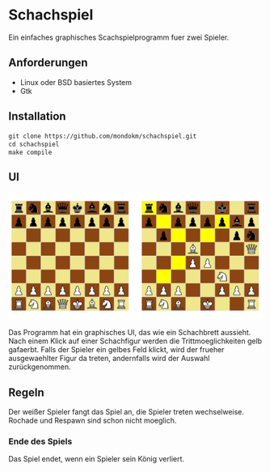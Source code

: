 # Schachspiel

Ein einfaches graphisches Scachspielprogramm fuer zwei Spieler.

## Anforderungen

- Linux oder BSD basiertes System
- Gtk

## Installation

```
git clone https://github.com/mondokm/schachspiel.git
cd schachspiel
make compile
```

## UI

![ui](docs/chess.png)

Das Programm hat ein graphisches UI, das wie ein Schachbrett aussieht. Nach einem Klick auf einer Schachfigur werden die Trittmoeglichkeiten gelb gafaerbt. Falls der Spieler ein gelbes Feld klickt, wird der frueher ausgewaehlter Figur da treten, andernfalls wird der Auswahl zurückgenommen.

## Regeln

Der weißer Spieler fangt das Spiel an, die Spieler treten wechselweise. Rochade und Respawn sind schon nicht moeglich.

### Ende des Spiels

Das Spiel endet, wenn ein Spieler sein König verliert.